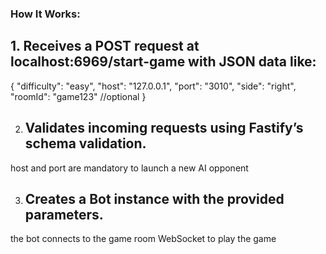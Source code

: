 ### How It Works:

## 1. Receives a POST request at localhost:6969/start-game with JSON data like:

{
  "difficulty": "easy",
  "host": "127.0.0.1",
  "port": "3010",
  "side": "right",
  "roomId": "game123"  //optional
}

2. ## Validates incoming requests using Fastify’s schema validation.

host and port are mandatory to launch a new AI opponent

3. ## Creates a Bot instance with the provided parameters.

the bot connects to the game room WebSocket to play the game